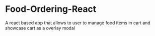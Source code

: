 # Food-Ordering-React
A react based app that allows to user to manage food items in cart and showcase cart as a overlay modal
